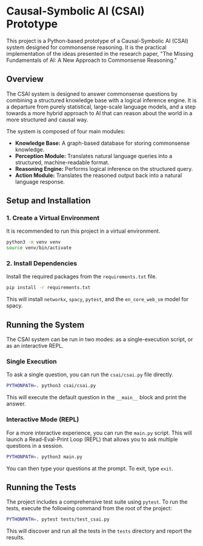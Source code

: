 # Causal-Symbolic AI (CSAI) Prototype

This project is a Python-based prototype of a Causal-Symbolic AI (CSAI) system designed for commonsense reasoning. It is the practical implementation of the ideas presented in the research paper, "The Missing Fundamentals of AI: A New Approach to Commonsense Reasoning."

## Overview

The CSAI system is designed to answer commonsense questions by combining a structured knowledge base with a logical inference engine. It is a departure from purely statistical, large-scale language models, and a step towards a more hybrid approach to AI that can reason about the world in a more structured and causal way.

The system is composed of four main modules:

*   **Knowledge Base:** A graph-based database for storing commonsense knowledge.
*   **Perception Module:** Translates natural language queries into a structured, machine-readable format.
*   **Reasoning Engine:** Performs logical inference on the structured query.
*   **Action Module:** Translates the reasoned output back into a natural language response.

## Setup and Installation

### 1. Create a Virtual Environment

It is recommended to run this project in a virtual environment.

```bash
python3 -m venv venv
source venv/bin/activate
```

### 2. Install Dependencies

Install the required packages from the `requirements.txt` file.

```bash
pip install -r requirements.txt
```

This will install `networkx`, `spacy`, `pytest`, and the `en_core_web_sm` model for spacy.

## Running the System

The CSAI system can be run in two modes: as a single-execution script, or as an interactive REPL.

### Single Execution

To ask a single question, you can run the `csai/csai.py` file directly.

```bash
PYTHONPATH=. python3 csai/csai.py
```

This will execute the default question in the `__main__` block and print the answer.

### Interactive Mode (REPL)

For a more interactive experience, you can run the `main.py` script. This will launch a Read-Eval-Print Loop (REPL) that allows you to ask multiple questions in a session.

```bash
PYTHONPATH=. python3 main.py
```

You can then type your questions at the prompt. To exit, type `exit`.

## Running the Tests

The project includes a comprehensive test suite using `pytest`. To run the tests, execute the following command from the root of the project:

```bash
PYTHONPATH=. pytest tests/test_csai.py
```

This will discover and run all the tests in the `tests` directory and report the results.
